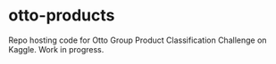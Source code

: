 # otto-products
Repo hosting code for Otto Group Product Classification Challenge on Kaggle. Work in progress.
